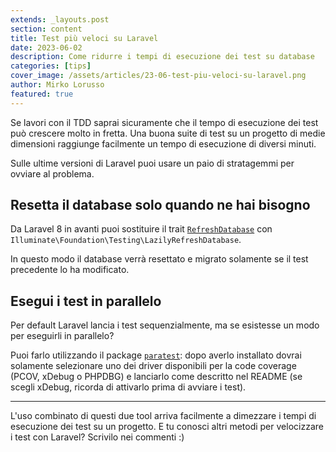 ```yaml
---
extends: _layouts.post
section: content
title: Test più veloci su Laravel
date: 2023-06-02
description: Come ridurre i tempi di esecuzione dei test su database
categories: [tips]
cover_image: /assets/articles/23-06-test-piu-veloci-su-laravel.png
author: Mirko Lorusso
featured: true
---
```


Se lavori con il TDD saprai sicuramente che il tempo di esecuzione dei test può crescere molto in fretta. Una buona suite di test su un progetto di medie dimensioni raggiunge facilmente un tempo di esecuzione di diversi minuti.

Sulle ultime versioni di Laravel puoi usare un paio di stratagemmi per ovviare al problema.

## Resetta il database solo quando ne hai bisogno

Da Laravel 8 in avanti puoi sostituire il trait [`RefreshDatabase`](https://laravel.com/docs/master/database-testing#resetting-the-database-after-each-test) con `Illuminate\Foundation\Testing\LazilyRefreshDatabase`.

In questo modo il database verrà resettato e migrato solamente se il test precedente lo ha modificato.

## Esegui i test in parallelo

Per default Laravel lancia i test sequenzialmente, ma se esistesse un modo per eseguirli in parallelo?

Puoi farlo utilizzando il package [`paratest`](https://github.com/paratestphp/paratest): dopo averlo installato dovrai solamente selezionare uno dei driver disponibili per la code coverage (PCOV, xDebug o PHPDBG) e lanciarlo come descritto nel README (se scegli xDebug, ricorda di attivarlo prima di avviare i test).

***

L'uso combinato di questi due tool arriva facilmente a dimezzare i tempi di esecuzione dei test su un progetto.
E tu conosci altri metodi per velocizzare i test con Laravel? Scrivilo nei commenti :)
